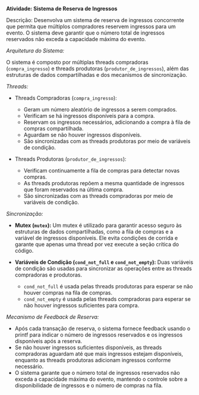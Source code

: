 **Atividade: Sistema de Reserva de Ingressos**

Descrição: Desenvolva um sistema de reserva de ingressos concorrente que permita que múltiplos compradores reservem ingressos para um evento. O sistema deve garantir que o número total de ingressos reservados não exceda a capacidade máxima do evento.

*Arquitetura do Sistema:*

O sistema é composto por múltiplas threads compradoras (`compra_ingresso`) e threads produtoras (`produtor_de_ingressos`), além das estruturas de dados compartilhadas e dos mecanismos de sincronização.

*Threads:*

- Threads Compradoras (`compra_ingresso`):
     * Geram um número aleatório de ingressos a serem comprados.
     * Verificam se há ingressos disponíveis para a compra.
     * Reservam os ingressos necessários, adicionando a compra à fila de compras compartilhada.
     * Aguardam se não houver ingressos disponíveis.
     * São sincronizadas com as threads produtoras por meio de variáveis de condição.

- Threads Produtoras (`produtor_de_ingressos`):
   * Verificam continuamente a fila de compras para detectar novas compras.
   * As threads produtoras repõem a mesma quantidade de ingressos que foram reservados na última compra.
   * São sincronizadas com as threads compradoras por meio de variáveis de condição.

*Sincronização:*

- **Mutex (`mutex`):** Um mutex é utilizado para garantir acesso seguro às estruturas de dados compartilhadas, como a fila de compras e a variável de ingressos disponíveis. Ele evita condições de corrida e garante que apenas uma thread por vez execute a seção crítica do código.

- **Variáveis de Condição (`cond_not_full` e `cond_not_empty`):** Duas variáveis de condição são usadas para sincronizar as operações entre as threads compradoras e produtoras. 
   - `cond_not_full` é usada pelas threads produtoras para esperar se não houver compras na fila de compras.
   - `cond_not_empty` é usada pelas threads compradoras para esperar se não houver ingressos suficientes para compra.

*Mecanismo de Feedback de Reserva:*

- Após cada transação de reserva, o sistema fornece feedback usando o printf para indicar o número de ingressos reservados e os ingressos disponíveis após a reserva.
- Se não houver ingressos suficientes disponíveis, as threads compradoras aguardam até que mais ingressos estejam disponíveis, enquanto as threads produtoras adicionam ingressos conforme necessário.
- O sistema garante que o número total de ingressos reservados não exceda a capacidade máxima do evento, mantendo o controle sobre a disponibilidade de ingressos e o número de compras na fila.
